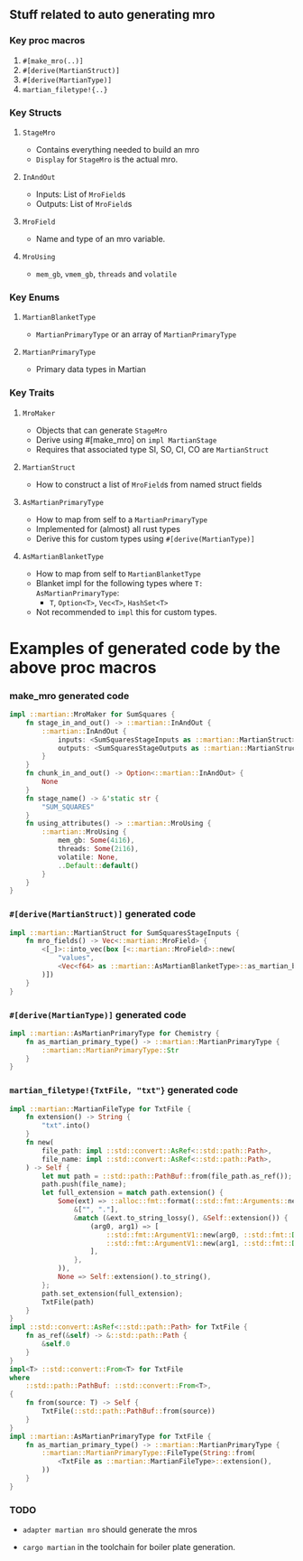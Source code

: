 

## Stuff related to auto generating mro

### Key proc macros

1. `#[make_mro(..)]`
2. `#[derive(MartianStruct)]`
3. `#[derive(MartianType)]`
4. `martian_filetype!{..}`

### Key Structs

1. `StageMro`
	* Contains everything needed to build an mro
	* `Display` for `StageMro` is the actual mro.

2. `InAndOut`
	* Inputs: List of `MroField`s
	* Outputs: List of `MroField`s

3. `MroField`
    * Name and type of an mro variable.

4. `MroUsing`
    * `mem_gb`, `vmem_gb`, `threads` and `volatile`

### Key Enums

1. `MartianBlanketType`
    * `MartianPrimaryType` or an array of `MartianPrimaryType`

2. `MartianPrimaryType`
    * Primary data types in Martian

### Key Traits

1. `MroMaker`
	* Objects that can generate `StageMro`
	* Derive using \#[make\_mro] on `impl MartianStage`
	* Requires that associated type SI, SO, CI, CO are `MartianStruct`

2. `MartianStruct`
    * How to construct a list of `MroField`s from named struct fields

3. `AsMartianPrimaryType`
    * How to map from self to a `MartianPrimaryType`
    * Implemented for (almost) all rust types
    * Derive this for custom types using `#[derive(MartianType)]`

4. `AsMartianBlanketType`
    * How to map from self to `MartianBlanketType`
    * Blanket impl for the following types where `T:  AsMartianPrimaryType`:
        * `T`, `Option<T>`, `Vec<T>`, `HashSet<T>`
    * Not recommended to `impl` this for custom types.



# Examples of generated code by the above proc macros

### make_mro generated code

```rust
impl ::martian::MroMaker for SumSquares {
    fn stage_in_and_out() -> ::martian::InAndOut {
        ::martian::InAndOut {
            inputs: <SumSquaresStageInputs as ::martian::MartianStruct>::mro_fields(),
            outputs: <SumSquaresStageOutputs as ::martian::MartianStruct>::mro_fields(),
        }
    }
    fn chunk_in_and_out() -> Option<::martian::InAndOut> {
        None
    }
    fn stage_name() -> &'static str {
        "SUM_SQUARES"
    }
    fn using_attributes() -> ::martian::MroUsing {
        ::martian::MroUsing {
            mem_gb: Some(4i16),
            threads: Some(2i16),
            volatile: None,
            ..Default::default()
        }
    }
}
```

### `#[derive(MartianStruct)]` generated code

```rust
impl ::martian::MartianStruct for SumSquaresStageInputs {
    fn mro_fields() -> Vec<::martian::MroField> {
        <[_]>::into_vec(box [<::martian::MroField>::new(
            "values",
            <Vec<f64> as ::martian::AsMartianBlanketType>::as_martian_blanket_type(),
        )])
    }
}
```

### `#[derive(MartianType)]` generated code

```rust
impl ::martian::AsMartianPrimaryType for Chemistry {
    fn as_martian_primary_type() -> ::martian::MartianPrimaryType {
        ::martian::MartianPrimaryType::Str
    }
}
```



### `martian_filetype!{TxtFile, "txt"}` generated code

```rust
impl ::martian::MartianFileType for TxtFile {
    fn extension() -> String {
        "txt".into()
    }
    fn new(
        file_path: impl ::std::convert::AsRef<::std::path::Path>,
        file_name: impl ::std::convert::AsRef<::std::path::Path>,
    ) -> Self {
        let mut path = ::std::path::PathBuf::from(file_path.as_ref());
        path.push(file_name);
        let full_extension = match path.extension() {
            Some(ext) => ::alloc::fmt::format(::std::fmt::Arguments::new_v1(
                &["", "."],
                &match (&ext.to_string_lossy(), &Self::extension()) {
                    (arg0, arg1) => [
                        ::std::fmt::ArgumentV1::new(arg0, ::std::fmt::Display::fmt),
                        ::std::fmt::ArgumentV1::new(arg1, ::std::fmt::Display::fmt),
                    ],
                },
            )),
            None => Self::extension().to_string(),
        };
        path.set_extension(full_extension);
        TxtFile(path)
    }
}
impl ::std::convert::AsRef<::std::path::Path> for TxtFile {
    fn as_ref(&self) -> &::std::path::Path {
        &self.0
    }
}
impl<T> ::std::convert::From<T> for TxtFile
where
    ::std::path::PathBuf: ::std::convert::From<T>,
{
    fn from(source: T) -> Self {
        TxtFile(::std::path::PathBuf::from(source))
    }
}
impl ::martian::AsMartianPrimaryType for TxtFile {
    fn as_martian_primary_type() -> ::martian::MartianPrimaryType {
        ::martian::MartianPrimaryType::FileType(String::from(
            <TxtFile as ::martian::MartianFileType>::extension(),
        ))
    }
}

```





### TODO

- `adapter martian mro` should generate the mros

- `cargo martian` in the toolchain for boiler plate generation.

  